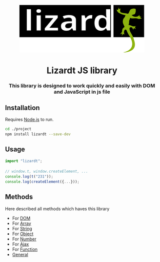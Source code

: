 <p align="center">
<img src="./icons/logo.svg" />
</p>
<h1 align="center">Lizardt JS library</h1>
<h3 align="center">This library is designed to work quickly and easily with DOM and JavaScript in js file</h3>

##  Installation
Requires [Node.js](https://nodejs.org/) to run.

```sh
cd ./project
npm install lizardt --save-dev
```

## Usage
```Javascript
import "lizardt";

// window.t, window.createElement, ...
console.log(t("231"));
console.log(createElement({...}));
```

##  Methods
Here described all methods which haves this library

- For [DOM](https://github.com/AlexeyYakovlev1/lizardt/tree/master/presentation/dom.md)
- For [Array](https://github.com/AlexeyYakovlev1/lizardt/tree/master/presentation/array.md)
- For [String](https://github.com/AlexeyYakovlev1/lizardt/tree/master/presentation/string.md)
- For [Object](https://github.com/AlexeyYakovlev1/lizardt/tree/master/presentation/object.md)
- For [Number](https://github.com/AlexeyYakovlev1/lizardt/tree/master/presentation/number.md)
- For [Ajax](https://github.com/AlexeyYakovlev1/lizardt/tree/master/presentation/ajax.md)
- For [Function](https://github.com/AlexeyYakovlev1/lizardt/tree/master/presentation/function.md)
- [General](https://github.com/AlexeyYakovlev1/lizardt/tree/master/presentation/general.md)
